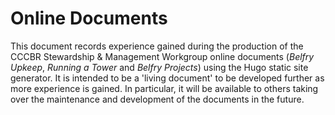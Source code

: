 # Online Documents

This document records experience gained during the production of the CCCBR Stewardship & Management Workgroup online documents (*Belfry Upkeep*, *Running a Tower* and *Belfry Projects*) using the Hugo static site generator. It is intended to be a 'living document' to be developed further as more experience is gained. In particular, it will be available to others taking over the maintenance and development of the documents in the future.
